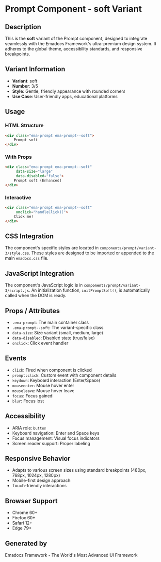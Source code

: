 # Prompt Component - soft Variant

## Description
This is the **soft** variant of the Prompt component, designed to integrate seamlessly with the Emadocs Framework's ultra-premium design system. It adheres to the global theme, accessibility standards, and responsive breakpoints.

## Variant Information
- **Variant**: soft
- **Number**: 3/5
- **Style**: Gentle, friendly appearance with rounded corners
- **Use Case**: User-friendly apps, educational platforms

## Usage

### HTML Structure
```html
<div class="ema-prompt ema-prompt--soft">
    Prompt soft
</div>
```

### With Props
```html
<div class="ema-prompt ema-prompt--soft" 
     data-size="large" 
     data-disabled="false">
    Prompt soft (Enhanced)
</div>
```

### Interactive
```html
<div class="ema-prompt ema-prompt--soft" 
     onclick="handleClick()">
    Click me!
</div>
```

## CSS Integration
The component's specific styles are located in `components/prompt/variant-3/style.css`. These styles are designed to be imported or appended to the main `emadocs.css` file.

## JavaScript Integration
The component's JavaScript logic is in `components/prompt/variant-3/script.js`. An initialization function, `initPromptSoft()`, is automatically called when the DOM is ready.

## Props / Attributes
- `.ema-prompt`: The main container class
- `.ema-prompt--soft`: The variant-specific class
- `data-size`: Size variant (small, medium, large)
- `data-disabled`: Disabled state (true/false)
- `onclick`: Click event handler

## Events
- `click`: Fired when component is clicked
- `prompt:click`: Custom event with component details
- `keydown`: Keyboard interaction (Enter/Space)
- `mouseenter`: Mouse hover enter
- `mouseleave`: Mouse hover leave
- `focus`: Focus gained
- `blur`: Focus lost

## Accessibility
- ARIA role: `button`
- Keyboard navigation: Enter and Space keys
- Focus management: Visual focus indicators
- Screen reader support: Proper labeling

## Responsive Behavior
- Adapts to various screen sizes using standard breakpoints (480px, 768px, 1024px, 1280px)
- Mobile-first design approach
- Touch-friendly interactions

## Browser Support
- Chrome 60+
- Firefox 60+
- Safari 12+
- Edge 79+

## Generated by
Emadocs Framework - The World's Most Advanced UI Framework
